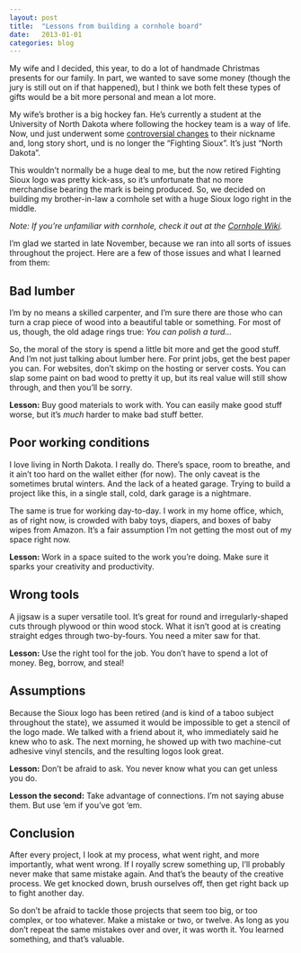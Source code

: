 ```yaml
---
layout: post
title:  "Lessons from building a cornhole board"
date:   2013-01-01
categories: blog
---
```


      
      

My wife and I decided, this year, to do a lot of handmade Christmas presents for our family. In part, we wanted to save some money (though the jury is still out on if that happened), but I think we both felt these types of gifts would be a bit more personal and mean a lot more.

My wife’s brother is a big hockey fan. He’s currently a student at the University of North Dakota where following the hockey team is a way of life. Now, <span class="sc">und</span> just underwent some [controversial changes](http://espn.go.com/college-sports/story/_/id/8045554/north-dakota-residents-vote-let-school-scrap-fighting-sioux-nickname) to their nickname and, long story short, <span class="sc">und</span> is no longer the “Fighting Sioux”. It’s just “North Dakota”.

This wouldn’t normally be a huge deal to me, but the now retired Fighting Sioux logo was pretty kick-ass, so it’s unfortunate that no more merchandise bearing the mark is being produced. So, we decided on building my brother-in-law a cornhole set with a huge Sioux logo right in the middle.
 
_Note: If you’re unfamiliar with cornhole, check it out at the [Cornhole Wiki](http://cornholewiki.com/)._

I’m glad we started in late November, because we ran into all sorts of issues throughout the project. Here are a few of those issues and what I learned from them:

## Bad lumber

I’m by no means a skilled carpenter, and I’m sure there are those who can turn a crap piece of wood into a beautiful table or something. For most of us, though, the old adage rings true: _You can polish a turd…_

So, the moral of the story is spend a little bit more and get the good stuff. And I’m not just talking about lumber here. For print jobs, get the best paper you can. For websites, don’t skimp on the hosting or server costs. You can slap some paint on bad wood to pretty it up, but its real value will still show through, and then you’ll be sorry.

**Lesson:** Buy good materials to work with. You can easily make good stuff worse, but it’s _much_ harder to make bad stuff better.

## Poor working conditions

I love living in North Dakota. I really do. There’s space, room to breathe, and it ain’t too hard on the wallet either (for now). The only caveat is the sometimes brutal winters. And the lack of a heated garage. Trying to build a project like this, in a single stall, cold, dark garage is a nightmare.

The same is true for working day-to-day. I work in my home office, which, as of right now, is crowded with baby toys, diapers, and boxes of baby wipes from Amazon. It’s a fair assumption I’m not getting the most out of my space right now.

**Lesson:** Work in a space suited to the work you’re doing. Make sure it sparks your creativity and productivity.

## Wrong tools

A jigsaw is a super versatile tool. It’s great for round and irregularly-shaped cuts through plywood or thin wood stock. What it isn’t good at is creating straight edges through two-by-fours. You need a miter saw for that.

**Lesson:** Use the right tool for the job. You don’t have to spend a lot of money. Beg, borrow, and steal!

## Assumptions

Because the Sioux logo has been retired (and is kind of a taboo subject throughout the state), we assumed it would be impossible to get a stencil of the logo made. We talked with a friend about it, who immediately said he knew who to ask. The next morning, he showed up with two machine-cut adhesive vinyl stencils, and the resulting logos look great.

**Lesson:** Don’t be afraid to ask. You never know what you can get unless you do.

**Lesson the second:** Take advantage of connections. I’m not saying abuse them. But use ‘em if you’ve got ‘em.

## Conclusion

After every project, I look at my process, what went right, and more importantly, what went wrong. If I royally screw something up, I’ll probably never make that same mistake again. And that’s the beauty of the creative process. We get knocked down, brush ourselves off, then get right back up to fight another day.

So don’t be afraid to tackle those projects that seem too big, or too complex, or too whatever. Make a mistake or two, or twelve. As long as you don’t repeat the same mistakes over and over, it was worth it. You learned something, and that’s valuable.